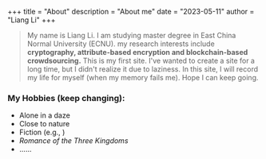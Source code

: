 +++
title = "About"
description = "About me"
date = "2023-05-11"
author = "Liang Li"
+++

> My name is Liang Li. I am studying master degree in East China Normal University (ECNU). my research interests include **cryptography, attribute-based encryption and blockchain-based crowdsourcing.** This is my first site. I've wanted to create a site for a long time, but I didn't realize it due to laziness. In this site, I will record my life for myself (when my memory fails me). Hope I can keep going.

### My Hobbies (keep changing):
- Alone in a daze
- Close to nature
- Fiction (e.g., )
- *Romance of the Three Kingdoms*
- ......


